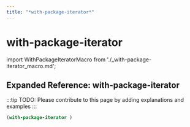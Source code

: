 ```yaml
---
title: "*with-package-iterator*"
---
```


# with-package-iterator

import WithPackageIteratorMacro from './_with-package-iterator_macro.md';

<WithPackageIteratorMacro />

## Expanded Reference: with-package-iterator

:::tip
TODO: Please contribute to this page by adding explanations and examples
:::

```lisp
(with-package-iterator )
```
